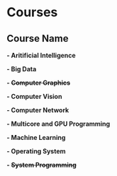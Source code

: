 # Courses

## Course Name
**- Aritificial Intelligence**

**- Big Data**

**- ~~Computer Graphics~~**

**- Computer Vision**

**- Computer Network**

**- Multicore and GPU Programming**

**- Machine Learning**

**- Operating System**

**- ~~System Programming~~**

